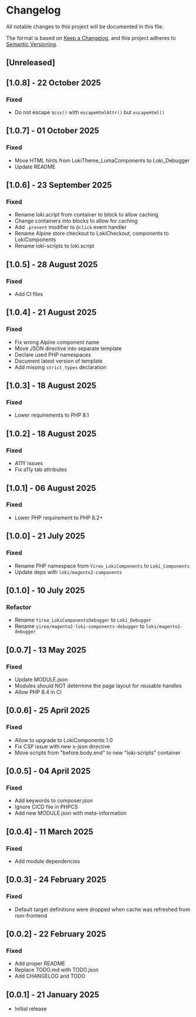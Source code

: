 # Changelog
All notable changes to this project will be documented in this file.

The format is based on [Keep a Changelog](https://keepachangelog.com/en/1.0.0/),
and this project adheres to [Semantic Versioning](https://semver.org/spec/v2.0.0.html).

## [Unreleased]

## [1.0.8] - 22 October 2025
### Fixed
- Do not escape `$css()` with `escapeHtmlAttr()` but `escapeHtml()`

## [1.0.7] - 01 October 2025
### Fixed
- Move HTML hints from LokiTheme_LumaComponents to Loki_Debugger
- Update README

## [1.0.6] - 23 September 2025
### Fixed
- Rename loki.script from container to block to allow caching
- Change containers into blocks to allow for caching
- Add `.prevent` modifier to `@click` event handler
- Rename Alpine store checkout to LokiCheckout, components to LokiComponents
- Rename loki-scripts to loki.script

## [1.0.5] - 28 August 2025
### Fixed
- Add CI files

## [1.0.4] - 21 August 2025
### Fixed
- Fix wrong Alpine component name
- Move JSON directive into separate template
- Declare used PHP namespaces
- Document latest version of template
- Add missing `strict_types` declaration

## [1.0.3] - 18 August 2025
### Fixed
- Lower requirements to PHP 8.1

## [1.0.2] - 18 August 2025
### Fixed
- A11Y issues
- Fix a11y tab attributes

## [1.0.1] - 06 August 2025
### Fixed
- Lower PHP requirement to PHP 8.2+

## [1.0.0] - 21 July 2025
### Fixed
- Rename PHP namespace from `Yireo_LokiComponents` to `Loki_Components`
- Update deps with `loki/magento2-components`

## [0.1.0] - 10 July 2025
### Refactor
- Rename `Yireo_LokiComponentsDebugger` to `Loki_Debugger`
- Rename `yireo/magento2-loki-components-debugger` to `loki/magento2-debugger`

## [0.0.7] - 13 May 2025
### Fixed
- Update MODULE.json
- Modules should NOT determine the page layout for reusable handles
- Allow PHP 8.4 in CI

## [0.0.6] - 25 April 2025
### Fixed
- Allow to upgrade to LokiComponents 1.0
- Fix CSP issue with new x-json directive
- Move scripts from "before.body.end" to new "loki-scripts" container

## [0.0.5] - 04 April 2025
### Fixed
- Add keywords to composer.json
- Ignore CICD file in PHPCS
- Add new MODULE.json with meta-information

## [0.0.4] - 11 March 2025
### Fixed
- Add module dependencies

## [0.0.3] - 24 February 2025
### Fixed
- Default target definitions were dropped when cache was refreshed from non-frontend

## [0.0.2] - 22 February 2025
### Fixed
-  Add proper README
-  Replace TODO.md with TODO.json
-  Add CHANGELOG and TODO

## [0.0.1] - 21 January 2025
- Initial release
